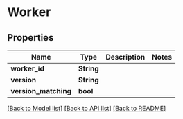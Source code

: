 # Worker

## Properties

Name | Type | Description | Notes
------------ | ------------- | ------------- | -------------
**worker_id** | **String** |  | 
**version** | **String** |  | 
**version_matching** | **bool** |  | 

[[Back to Model list]](../README.md#documentation-for-models) [[Back to API list]](../README.md#documentation-for-api-endpoints) [[Back to README]](../README.md)


